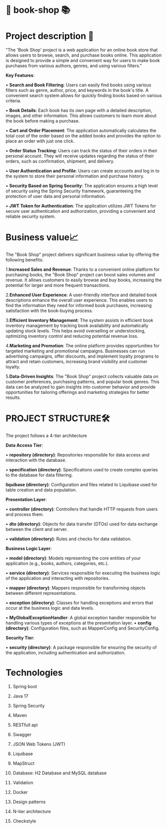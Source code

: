 # 📕 book-shop 📚
# Project description 👀
"The 'Book Shop' project is a web application for an online book store that allows users to browse, search, and purchase books online. This application is designed to provide a simple and convenient way for users to make book purchases from various authors, genres, and using various filters."

**Key Features**:

• **Search and Book Filtering**: Users can easily find books using various filters such as genre, author, price, and keywords in the book's title. A convenient search system allows for quickly finding books based on various criteria.

• **Book Details**:  Each book has its own page with a detailed description, images, and other information. This allows customers to learn more about the book before making a purchase.

• **Cart and Order Placement**:  The application automatically calculates the total cost of the order based on the added books and provides the option to place an order with just one click.

• **Order Status Tracking**:  Users can track the status of their orders in their personal account. They will receive updates regarding the status of their orders, such as confirmation, shipment, and delivery.

• **User Authentication and Profile**:  Users can create accounts and log in to the system to store their personal information and purchase history.

• **Security Based on Spring Security**:  The application ensures a high level of security using the Spring Security framework, guaranteeing the protection of user data and personal information.

• **JWT Token for Authentication**:  The application utilizes JWT Tokens for secure user authentication and authorization, providing a convenient and reliable security system.

# Business value📈
The "Book Shop" project delivers significant business value by offering the following benefits:

1.**Increased Sales and Revenue**: Thanks to a convenient online platform for purchasing books, the "Book Shop" project can boost sales volumes and revenue. It allows customers to easily browse and buy books, increasing the potential for larger and more frequent transactions.

2.**Enhanced User Experience**: A user-friendly interface and detailed book descriptions enhance the overall user experience. This enables users to find the information they need for informed book purchases, increasing satisfaction with the book-buying process.

3.**Efficient Inventory Management**: The system assists in efficient book inventory management by tracking book availability and automatically updating stock levels. This helps avoid overselling or understocking, optimizing inventory control and reducing potential revenue loss.

4.**Marketing and Promotion**: The online platform provides opportunities for targeted marketing and promotional campaigns. Businesses can run advertising campaigns, offer discounts, and implement loyalty programs to attract and retain customers, increasing brand visibility and customer loyalty.

5.**Data-Driven Insights**: The "Book Shop" project collects valuable data on customer preferences, purchasing patterns, and popular book genres. This data can be analyzed to gain insights into customer behavior and provide opportunities for tailoring offerings and marketing strategies for better results.

# PROJECT STRUCTURE🛠
The project follows a 4-tier architecture

**Data Access Tier**:

• **repository (directory)**: Repositories responsible for data access and interaction with the database.

• **specification (directory)**: Specifications used to create complex queries to the database for data filtering.

**liquibase (directory)**: Configuration and files related to Liquibase used for table creation and data population.

**Presentation Layer**:

• **controller (directory)**: Controllers that handle HTTP requests from users and process them.

• **dto (directory)**: Objects for data transfer (DTOs) used for data exchange between the client and server.

• **validation (directory)**: Rules and checks for data validation.

**Business Logic Layer**:

• **model (directory)**: Models representing the core entities of your application (e.g., books, authors, categories, etc.).

• **service (directory)**: Services responsible for executing the business logic of the application and interacting with repositories.

• **mapper (directory)**: Mappers responsible for transforming objects between different representations.

• **exception (directory)**: Classes for handling exceptions and errors that occur at the business logic and data levels.

• **MyGlobalExceptionHandler**: A global exception handler responsible for handling various types of exceptions at the presentation layer.
• **config (directory)**: Configuration files, such as MapperConfig and SecurityConfig.

**Security Tier**:

• **security (directory)**: A package responsible for ensuring the security of the application, including authentication and authorization.

# Technologies

1. Spring boot

2. Java 17

3. Spring Security

4. Maven

5. RESTfull api

6. Swagger

7. JSON Web Tokens (JWT)

8. Liquibase

9. MapStruct

10. Database: H2 Database and MySQL database

11. Validation

12. Docker

13. Design patterns

14. N-tier architecture

15. Checkstyle
